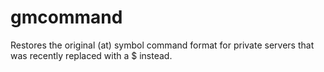# gmcommand

Restores the original (at) symbol command format for private servers that was recently replaced with a $ instead.